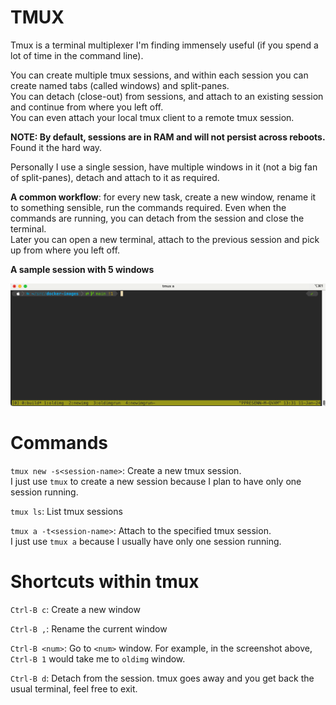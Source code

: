 # TMUX

Tmux is a terminal multiplexer I'm finding immensely useful (if you spend a lot of time in the command line).

You can create multiple tmux sessions, and within each session you can create named tabs (called windows) and split-panes.<br/>
You can detach (close-out) from sessions, and attach to an existing session and continue from where you left off.<br/>
You can even attach your local tmux client to a remote tmux session.

**NOTE: By default, sessions are in RAM and will not persist across reboots.** Found it the hard way.

Personally I use a single session, have multiple windows in it (not a big fan of split-panes), detach and attach to it as required.

**A common workflow**: for every new task, create a new window, rename it to something sensible, run the commands required. Even when the commands are running, you can detach from the session and close the terminal.<br/>
Later you can open a new terminal, attach to the previous session and pick up from where you left off.

**A sample session with 5 windows**

![tmux session](images/tmux-session.png)

# Commands

`tmux new -s<session-name>`: Create a new tmux session.<br/>
I just use `tmux` to create a new session because I plan to have only one session running.

`tmux ls`: List tmux sessions

`tmux a -t<session-name>`: Attach to the specified tmux session.<br/>I just use `tmux a` because I usually have only one session running.

# Shortcuts within tmux

`Ctrl-B c`: Create a new window

`Ctrl-B ,`: Rename the current window

`Ctrl-B <num>`: Go to `<num>` window. For example, in the screenshot above, `Ctrl-B 1` would take me to `oldimg` window.

`Ctrl-B d`: Detach from the session. tmux goes away and you get back the usual terminal, feel free to exit.

